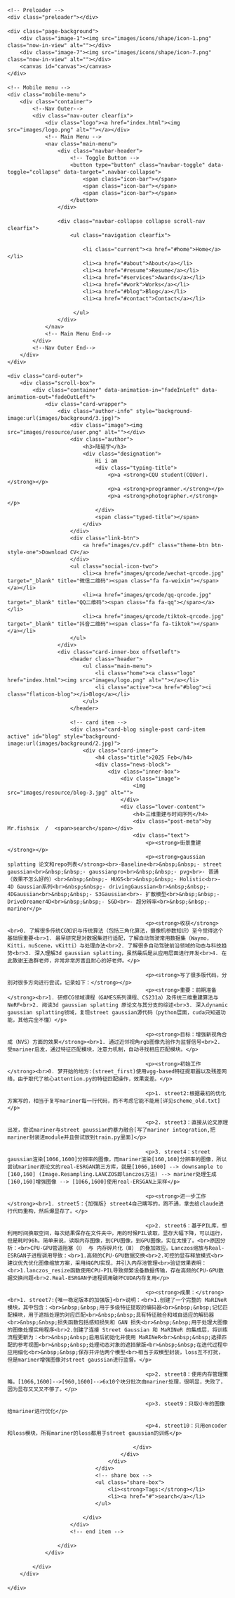 <!DOCTYPE html>
<html lang="zh-CN">
<head>
<meta charset="utf-8">
<title>三维重建与时间序列</title>
<!-- Stylesheets -->
<link href="css/bootstrap.css" rel="stylesheet">
<link href="css/style.css" rel="stylesheet">
<link href="css/responsive.css" rel="stylesheet">

<!--Favicon-->
<link rel="shortcut icon" href="images/favicon.png" type="image/x-icon">
<link rel="icon" href="images/favicon.png" type="image/x-icon">
<!-- Responsive -->
<meta http-equiv="X-UA-Compatible" content="IE=edge">
<meta name="viewport" content="width=device-width, initial-scale=1.0 ,maximum-scale=1.0  user-scalable=0">
<!--[if lt IE 9]><script src="js/html5shiv.js"></script><![endif]-->
<!--[if lt IE 9]><script src="js/respond.js"></script><![endif]-->
</head>

<body>

<div class="page-wrapper default-version">
 	
    <!-- Preloader -->
    <div class="preloader"></div>

    <div class="page-background">
        <div class="image-1"><img src="images/icons/shape/icon-1.png" class="now-in-view" alt=""></div>
        <div class="image-7"><img src="images/icons/shape/icon-7.png" class="now-in-view" alt=""></div>
        <canvas id="canvas"></canvas>
    </div>

    <!-- Mobile menu -->
    <div class="mobile-menu">
        <div class="container">
            <!--Nav Outer-->
            <div class="nav-outer clearfix">
                <div class="logo"><a href="index.html"><img src="images/logo.png" alt=""></a></div>
                <!-- Main Menu -->
                <nav class="main-menu">
                    <div class="navbar-header">
                        <!-- Toggle Button -->      
                        <button type="button" class="navbar-toggle" data-toggle="collapse" data-target=".navbar-collapse">
                            <span class="icon-bar"></span>
                            <span class="icon-bar"></span>
                            <span class="icon-bar"></span>
                        </button>
                    </div>
                    
                    <div class="navbar-collapse collapse scroll-nav clearfix">
                        <ul class="navigation clearfix">
                            
                            <li class="current"><a href="#home">Home</a></li>
                            <li><a href="#about">About</a></li>
                            <li><a href="#resume">Resume</a></li>
                            <li><a href="#services">Awards</a></li>
                            <li><a href="#work">Works</a></li>
                            <li><a href="#blog">Blog</a></li>
                            <li><a href="#contact">Contact</a></li>

                         </ul>
                    </div>
                </nav>
                <!-- Main Menu End-->                        
            </div>
            <!--Nav Outer End-->            
        </div>
    </div>
 	
    <div class="card-outer">
        <div class="scroll-box">
            <div class="container" data-animation-in="fadeInLeft" data-animation-out="fadeOutLeft">
                <div class="card-wrapper">
                    <div class="author-info" style="background-image:url(images/background/3.jpg)">
                        <div class="image"><img src="images/resource/user.png" alt=""></div>
                        <div class="author">
                            <h3>陆韬宇</h3>
                            <div class="designation">
                                Hi i am
                                <div class="typing-title">
                                    <p>a <strong>CQU student(CQUer).</strong></p>
                                    <p>a <strong>programmer.</strong></p>
                                    <p>a <strong>photographer.</strong></p>
                                </div>
                                <span class="typed-title"></span>
                            </div>
                        </div>
                        <div class="link-btn">
                            <a href="images/cv.pdf" class="theme-btn btn-style-one">Download CV</a>
                        </div>
                        <ul class="social-icon-two">
                            <li><a href="images/qrcode/wechat-qrcode.jpg" target="_blank" title="微信二维码"><span class="fa fa-weixin"></span></a></li>
                            <li><a href="images/qrcode/qq-qrcode.jpg" target="_blank" title="QQ二维码"><span class="fa fa-qq"></span></a></li>
                            <li><a href="images/qrcode/tiktok-qrcode.jpg" target="_blank" title="抖音二维码"><span class="fa fa-tiktok"></span></a></li>
                        </ul>
                    </div>
                    <div class="card-inner-box offsetleft">
                        <header class="header">
                            <ul class="main-menu">
                                <li class="home"><a class="logo" href="index.html"><img src="images/logo.png" alt=""></a></li>
                                <li class="active"><a href="#blog"><i class="flaticon-blog"></i>Blog</a></li>
                            </ul>
                        </header>

                        <!-- card item -->
                        <div class="card-blog single-post card-item active" id="blog" style="background-image:url(images/background/2.jpg)">
                            <div class="card-inner">
                                <h4 class="title">2025 Feb</h4>
                                <div class="news-block">
                                    <div class="inner-box">
                                        <div class="image">
                                            <img src="images/resource/blog-3.jpg" alt="">
                                        </div>
                                        <div class="lower-content">
                                            <h4>三维重建与时间序列</h4>
                                            <div class="post-meta">by Mr.fishsix  /  <span>search</span></div>
                                            <div class="text">
                                                <p><strong>街景重建</strong></p>
                                                <p><strong>gaussian splatting 论文和repo列表</strong><br>-Baseline<br>&nbsp;&nbsp;- street gaussian<br>&nbsp;&nbsp;- gaussianpro<br>&nbsp;&nbsp;- pvg<br>- 普通（效果不怎么好的）<br>&nbsp;&nbsp;- HUGS<br>&nbsp;&nbsp;- Holistic<br>- 4D Gaussian系列<br>&nbsp;&nbsp;- drivingGaussian<br>&nbsp;&nbsp;- 4DGaussian<br>&nbsp;&nbsp;- S3Gaussian<br>- 扩散模型<br>&nbsp;&nbsp;- DriveDreamer4D<br>&nbsp;&nbsp;- SGD<br>- 超分辨率<br>&nbsp;&nbsp;- mariner</p>
                                                
                                                <p><strong>收获</strong><br>0. 了解很多传统CG知识与传统算法（包括三角化算法，摄像机参数知识）至今觉得这个基础很重要<br>1. 最早研究是对数据集进行适配，了解自动驾驶常用数据集（Waymo，Kitti，nuScene，vKitti）与处理办法<br>2. 了解很多自动驾驶前沿领域的动态与科技趋势<br>3. 深入理解3d gaussian splatting，虽然最后是从应用层面进行开发<br>4. 在此致谢王逸群老师，非常非常厉害且耐心的好老师。</p>
                                                
                                                <p><strong>写了很多版代码，分别对很多方向进行尝试，记录如下：</strong></p>
                                                <p><strong>重要：前期准备</strong><br>1. 研修CG领域课程（GAMES系列课程、CS231a）及传统三维重建算法与NeRF<br>2. 阅读3d gaussian splatting 原论文与其分支的综述<br>3. 深入dynamic gaussian splatting领域，复现street gaussian源代码（python层面，cuda只知道功能，其他完全不懂）</p>
                                                
                                                <p><strong>目标：增强新视角合成（NVS）方面的效果</strong><br>1. 通过近邻视角rgb图像先验作为监督信号<br>2. 受mariner启发，通过特征匹配模块，注意力机制，自动寻找相应匹配模块。</p>
                                                
                                                <p><strong>初始工作</strong><br>0. 梦开始的地方:(street_first)使用vgg-based特征提取器以及残差网络，由于取代了核心attention.py的特征匹配操作，效果变差。</p>
                                                
                                                <p>1. street2:根据最初的优化方案写的，相当于复写mariner每一行代码，而不考虑它能不能用[详见scheme_old.txt]</p>
                                                
                                                <p>2. street3：直接从论文原理出发，尝试mariner与street gaussian的暴力融合[写了mariner integration,把mariner封装进module并且尝试放到train.py里面]</p>
                                                
                                                <p>3. street4：street gaussian渲染[1066,1600]分辨率的图像，而mariner渲染[160,160]分辨率的图像，所以尝试mariner原论文的real-ESRGAN第三方库，就是[1066,1600] --> downsample to [160,160] (Image.Resampling.LANCZOS即lanczos方法) --> mariner处理生成[160,160]增强图像 --> [1066,1600]使用real-ERSGAN上采样</p>
                                                
                                                <p><strong>进一步工作</strong><br>1. street5：{加强版} street4自己瞎写的，跑不通，拿去给claude进行代码重构，然后爆显存了。</p>
                                                
                                                <p>2. street6：基于PIL库，想利用时间换取空间，每次结果保存在文件夹中，用的时候PIL读取，显存大幅下降，可以运行，但是耗时96h。简单来说，读取内存图像，到CPU图像，到GPU图像，实在太慢了。<br>原因分析：<br>CPU-GPU管道阻塞（Ⅰ）​​ 与 ​​内存碎片化（Ⅲ）​​ 的叠加效应。Lanczos缩放与Real-ESRGAN子进程调用导致：<br>1.高频的CPU-GPU数据交换<br>2.可控的显存释放模式<br>建议优先优化图像缩放方案，采用纯GPU实现，并引入内存池管理<br>验证效果表明：<br>1.lanczos_resize函数使用CPU-PIL导致频繁设备数据传输，存在高频的CPU-GPU数据交换问题<br>2.Real-ESRGAN子进程调用破坏CUDA内存复用</p>
                                                
                                                <p><strong>成果：</strong><br>1. street7:{唯一稳定版本的加强版}<br>说明：<br>1.创建了一个完整的 MaRINeR 模块，其中包含：<br>&nbsp;&nbsp;用于多级特征提取的编码器<br>&nbsp;&nbsp;记忆匹配模块，用于遮挡处理的对应匹配<br>&nbsp;&nbsp;具有特征融合和域自适应的解码器<br>&nbsp;&nbsp;损失函数包括感知损失和 GAN 损失<br>&nbsp;&nbsp;用于处理大图像的图像处理实用程序<br>2.创建了连接 Street Gaussian 和 MaRINeR 的集成层，将训练流程更新为：<br>&nbsp;&nbsp;启用后初始化并使用 MaRINeR<br>&nbsp;&nbsp;选择匹配的参考视图<br>&nbsp;&nbsp;处理动态对象的遮挡蒙版<br>&nbsp;&nbsp;在迭代过程中应用细化<br>&nbsp;&nbsp;保存并评估两个模型<br>相当于双模型封装，loss互不打扰，但是mariner增强图像对street gaussian进行监督。</p>
                                                
                                                <p>2. street8：使用内存管理策略，[1066,1600]-->[960,1600]-->6x10个块分批次由mariner处理，很明显，失败了，因为显存又又又不够了。</p>
                                                
                                                <p>3. steet9：只取小车的图像给mariner进行优化</p>
                                                
                                                <p>4. street10：只用encoder和loss模块，所有mariner的loss都用于street gaussian的训练</p>
                                                
                                            </div>
                                        </div>
                                    </div>
                                </div>
                                <!-- share box -->
                                <ul class="share-box">
                                    <li><strong>Tags:</strong></li>
                                    <li><a href="#">search</a></li>
                                </ul>

                            </div>
                        </div>
                        <!-- end item -->

                    </div>
                </div>
                    
            </div>
        </div>
            
    </div>

</div>
<!--End pagewrapper-->


<script src="js/jquery.js"></script> 

<script src="js/bootstrap.min.js"></script>
<script src="js/jquery.mCustomScrollbar.concat.min.js"></script>
<script src="js/owl.js"></script>
<script src="js/wow.js"></script>
<script src="js/appear.js"></script>
<script src="js/jquery.fancybox.js"></script>
<script src="js/element-in-view.js"></script>
<script src="js/knob.js"></script>
<script src="js/validate.js"></script>
<script src="js/mousemoveparallax.js"></script>
<script src="js/pagenav.js"></script>
<script src="js/jquery-type.js"></script>
<script src="js/particle-alone.js"></script>
<script src="js/jquery.nicescroll.min.js"></script>
<script src="js/script.js"></script>

<!--Google Map APi Key-->
<script src="http://ditu.google.cn/maps/api/js?key=AIzaSyATY4Rxc8jNvDpsK8ZetC7JyN4PFVYGCGM"></script>
<script src="js/gmaps.js"></script>
<script src="js/map-script.js"></script>
<!--End Google Map APi-->

</body>
</html>
